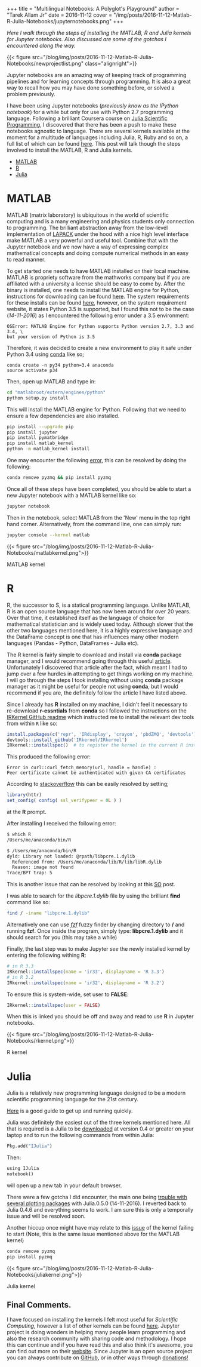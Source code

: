 +++
title = "Multilingual Notebooks: A Polyglot's Playground"
author = "Tarek Allam Jr"
date = 2016-11-12
cover = "/img/posts/2016-11-12-Matlab-R-Julia-Notebooks/jupyternotebooks.png"
+++

*Here I walk through the steps of installing the MATLAB, R and Julia kernels for Jupyter
notebooks. Also discussed are some of the gotchas I encountered along the way.*

<!--more-->

<!-- {{- with .avatar -}}<img class="avatar" src="{{- . | relURL -}}" alt>{{- end -}}
{{- with .Params.cover -}}<p><img class="cover" src="{{- . | safeURL -}}" alt></p>{{- end -}} -->

{{< figure src="/blog/img/posts/2016-11-12-Matlab-R-Julia-Notebooks/newprojectlist.png" class="alignright">}}

Jupyter notebooks are an amazing way of keeping track of programming pipelines
and for learning concepts through programming. It is also a great way to
recall how you may have done something before, or solved a problem previously.

I have been using Jupyter notebooks (*previously know as the IPython notebook*)
for a while but only for use with Python 2.7 programming language. Following a
brilliant Coursera course on [Julia Scientific Programming](https://www.coursera.org/learn/julia-programming/),
I discovered that there has been a push to make these notebooks agnostic to
language. There are several kernels available at the moment for a multitude of languages
including Julia, R, Ruby and so on, a full list of which can be found [here](https://github.com/ipython/ipython/wiki/IPython-kernels-for-other-languages).
This post will talk though the steps involved to install the MATLAB, R and Julia kernels.


- [MATLAB](#matlab)
- [R](#r)
- [Julia](#julia)


# <a name="matlab"></a>MATLAB

MATLAB (matrix laboratory) is ubiquitous in the world of scientific computing and is a many
engineering and physics students only connection to programming. The brilliant
abstraction away from the low-level implementation of [LAPACK](https://en.wikipedia.org/wiki/LAPACK) under the hood with
a nice high level interface make MATLAB a very powerful and useful tool. Combine
that with the Jupyter notebook and we now have a way of expressing complex
mathematical concepts and doing compute numerical methods in an easy to read
manner.

To get started one needs to have MATLAB installed on their local machine. MATLAB
is propriety software from the mathworks company but if you are affiliated with a
university a license should be easy to come by. After the binary is installed,
one needs to install the MATLAB engine for Python, instructions for downloading
can be found
[here](http://uk.mathworks.com/help/matlab/matlab_external/install-the-matlab-engine-for-python.html).
The system requirements for these installs can be found [here](http://uk.mathworks.com/help/matlab/matlab_external/system-requirements-for-matlab-engine-for-python.html),
however, on the system requirement website, it states Python 3.5 is supported,
but I found this not to be the case (*14-11-2016*) as I encountered the following error under a 3.5 environment:

```less
OSError: MATLAB Engine for Python supports Python version 2.7, 3.3 and 3.4, \
but your version of Python is 3.5
```

Therefore, it was decided to create a new environment to play it safe under
Python 3.4 using [conda](https://www.continuum.io/downloads) like so;

```less
conda create -n py34 python=3.4 anaconda
source activate p34
```

Then, open up MATLAB and type in:

```bash
cd "matlabroot/extern/engines/python"
python setup.py install
```

This will install the MATLAB engine for Python. Following that we need to ensure
a few dependencies are also installed.

```bash
pip install --upgrade pip
pip install jupyter
pip install pymatbridge
pip install matlab_kernel
python -m matlab_kernel install
```

One may encounter the following [error](https://github.com/jupyter/notebook/issues/297),
this can be resolved by doing the following:

```bash
conda remove pyzmq && pip install pyzmq
```

Once all of these steps have been completed, you should be able to start a new
Jupyter notebook with a MATLAB kernel like so:


```bash
jupyter notebook
```

Then in the notebook, select MATLAB from the 'New' menu in the top right hand
corner. Alternatively, from the command line, one can simply run:

```bash
jupyter console --kernel matlab
```

{{< figure src="/blog/img/posts/2016-11-12-Matlab-R-Julia-Notebooks/matlabkernel.png">}}
<div class="figcaption">MATLAB kernel</div>

# <a name="r"></a>R

R, the successor to S, is a statical programming language. Unlike MATLAB, R is
an open source language that has now been around for over 20 years. Over that
time, it established itself as the language of choice for mathematical
statistician and is widely used today. Although slower that the other two
languages mentioned here, it is a highly expressive language and the DataFrame
concept is one that has influences many other modern languages (Pandas - Python,
DataFrames - Julia etc).

The R kernel is fairly simple to download and install via **conda** package
manager, and I would recommend going through this useful
[article](https://www.continuum.io/blog/developer/jupyter-and-conda-r).
Unfortunately I discovered that article after the fact, which meant I had to jump
over a few hurdles in attempting to get things working on my machine. I will go
through the steps I took installing without using **conda** package manager as it
might be useful for people not using **conda**, but I would recommend if you are,
the definitely follow the article I have listed above.

Since I
already has **R** installed on my machine, I didn't feel it necessary to
re-download **r-essntials** from **conda** so I followed the instructions on the
[IRKernel GitHub readme](https://github.com/IRkernel/IRkernel) which instructed
me to install the relevant dev tools from within `R` like so:

```r
install.packages(c('repr', 'IRdisplay', 'crayon', 'pbdZMQ', 'devtools'))
devtools::install_github('IRkernel/IRkernel')
IRkernel::installspec()  # to register the kernel in the current R installation
```
This produced the following error:
```less
Error in curl::curl_fetch_memory(url, handle = handle) :
Peer certificate cannot be authenticated with given CA certificates
```
According to
[stackoverflow](http://stackoverflow.com/questions/31293325/r-install-github-fails)
this can be easily resolved by setting;
```r
library(httr)
set_config( config( ssl_verifypeer = 0L ) )
```
at the **R** prompt.

After installing I received the following error:

```bash
$ which R
/Users/me/anaconda/bin/R

$ /Users/me/anaconda/bin/R
dyld: Library not loaded: @rpath/libpcre.1.dylib
  Referenced from: /Users/me/anaconda/lib/R/lib/libR.dylib
  Reason: image not found
Trace/BPT trap: 5
```
This is another issue that can be resolved by looking at this
[SO](http://stackoverflow.com/questions/38467653/r-is-broken-with-dyld-library-not-loaded-rpath-libpcre-1-dylib)
post.

I was able to search for the *libpcre.1.dylib* file by using the brilliant
**find** command like so:


```bash
find / -iname "libpcre.1.dylib"
```

Alternatively one can use [*fzf*](https://github.com/junegunn/fzf) fuzzy finder
by changing directory to **/** and running **fzf**. Once inside the program,
simply type: **libpcre.1.dylib** and it
should search for you (this may take a while)

Finally, the last step was to make Jupyter *see* the newly installed kernel by
entering the following withing **R**:

```r
# in R 3.3
IRkernel::installspec(name = 'ir33', displayname = 'R 3.3')
# in R 3.2
IRkernel::installspec(name = 'ir32', displayname = 'R 3.2')
```
To ensure this is system-wide, set user to **FALSE**:
```r
IRkernel::installspec(user = FALSE)
```
When this is linked you should be off and away and read to use **R** in Jupyter
notebooks.

{{< figure src="/blog/img/posts/2016-11-12-Matlab-R-Julia-Notebooks/rkernel.png">}}
<div class="figcaption">R kernel</div>

# <a name="julia"></a>Julia

Julia is a relatively new programming language designed to be a modern scientific
programming language for the 21st century.

[Here](http://lectures.quantecon.org/jl/getting_started.html) is a good guide to
get up and running quickly.

Julia was definitely the easiest out of the three kernels mentioned here. All
that is required is a Julia to be [downloaded](http://julialang.org/downloads/)
at version 0.4 or greater on your laptop and to run the
following commands from within Julia:

```python
Pkg.add("IJulia")
```
Then:
```python
using IJulia
notebook()
```
will open up a new tab in your default browser.

There were a few gotcha I did encounter, the main one being [trouble with several
plotting packages](https://github.com/tbreloff/Plots.jl/issues/258) with
Julia.0.5.0 (14-11-2016). I reverted back to Julia 0.4.6
and everything seems to work. I am sure this is only a temporally issue and will be
resolved soon.

Another hiccup once might have may relate to this [issue](https://github.com/jupyter/notebook/issues/297) of the kernel failing to
start (Note, this is the same issue mentioned above for the MATLAB kernel)

```bash
conda remove pyzmq
pip install pyzmq
```

{{< figure src="/blog/img/posts/2016-11-12-Matlab-R-Julia-Notebooks/juliakernel.png">}}
<div class="figcaption">Julia kernel</div>

## Final Comments.

I have focused on installing the kernels I felt most useful for *Scientific
Computing*, however a list of other kernels can be found
[here](https://github.com/ipython/ipython/wiki/IPython-kernels-for-other-languages). Jupyter
project is doing wonders in helping many people learn programming and also the
research community with sharing code and methodology. I hope this can continue and
if you have read this and also think it's awesome, you can find out more on
their [website](http://jupyter.org/). Since Jupyter is an open source project
you can always contribute on [GitHub](https://github.com/JuliaLang/julia), or in
other ways through [donations!](http://jupyter.org/donate.html)


